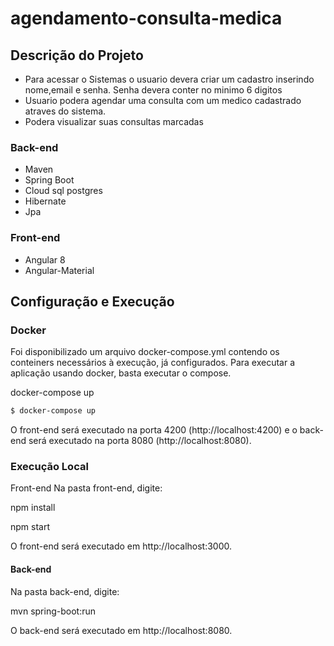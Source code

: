 # agendamento-consulta-medica
## Descrição do Projeto
* Para acessar o Sistemas o usuario devera criar um cadastro inserindo nome,email e senha. Senha devera conter no minimo 6 digitos
* Usuario podera agendar uma consulta com um medico cadastrado atraves do sistema.
* Podera visualizar suas consultas marcadas
### Back-end
* Maven
* Spring Boot
* Cloud sql postgres
* Hibernate
* Jpa

### Front-end
* Angular 8
* Angular-Material

## Configuração e Execução

### Docker
Foi disponibilizado um arquivo docker-compose.yml contendo os conteiners necessários à execução, já configurados. Para executar a aplicação usando docker, basta executar o compose.

docker-compose up
```bash
$ docker-compose up
```

O front-end será executado na porta 4200 (http://localhost:4200) e o back-end será executado na porta 8080 (http://localhost:8080).

### Execução Local
Front-end
Na pasta front-end, digite:

npm install

npm start

O front-end será executado em http://localhost:3000.

#### Back-end
Na pasta back-end, digite:

mvn spring-boot:run

O back-end será executado em http://localhost:8080.
